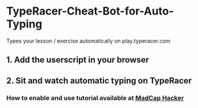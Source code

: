 # TypeRacer-Cheat-Bot-for-Auto-Typing
Types your lesson / exercise automatically on play.typeracer.com
## 1. Add the userscript in your browser
## 2. Sit and watch automatic typing on TypeRacer
### How to enable and use tutorial available at [MadCap Hacker](https://www.theprabhakar.in)
